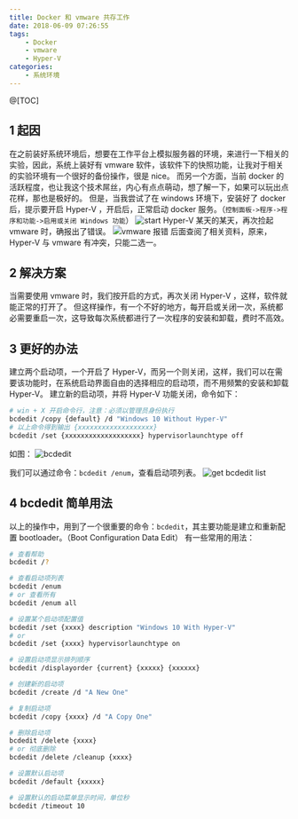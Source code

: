 ```yaml
---
title: Docker 和 vmware 共存工作
date: 2018-06-09 07:26:55
tags:
    - Docker
    - vmware
    - Hyper-V
categories:
    - 系统环境
---
```


@[TOC]

<!-- more -->

## 1 起因

在之前装好系统环境后，想要在工作平台上模拟服务器的环境，来进行一下相关的实验，因此，系统上装好有 vmware 软件，该软件下的快照功能，让我对于相关的实验环境有一个很好的备份操作，很是 nice。
而另一个方面，当前 docker 的活跃程度，也让我这个技术屌丝，内心有点点萌动，想了解一下，如果可以玩出点花样，那也是极好的。
但是，当我尝试了在 windows 环境下，安装好了 docker 后，提示要开启 Hyper-V ，开启后，正常启动 docker 服务。（`控制面板->程序->程序和功能->启用或关闭 Windows 功能`）
![start Hyper-V](http://pic.hqmmw.com/markdown-img-paste-20180611095532509.png)
某天的某天，再次捡起 vmware 时，确报出了错误。
![vmware 报错](http://pic.hqmmw.com/Snipaste_2018-06-08_21-50-16.png)
后面查阅了相关资料，原来，Hyper-V 与 vmware 有冲突，只能二选一。

## 2 解决方案

当需要使用 vmware 时，我们按开启的方式，再次关闭 Hyper-V ，这样，软件就能正常的打开了。
但这样操作，有一个不好的地方，每开启或关闭一次，系统都必需要重启一次，这导致每次系统都进行了一次程序的安装和卸载，费时不高效。

## 3 更好的办法

建立两个启动项，一个开启了 Hyper-V，而另一个则关闭，这样，我们可以在需要该功能时，在系统启动界面自由的选择相应的启动项，而不用频繁的安装和卸载 Hyper-V。
建立新的启动项，并将 Hyper-V 功能关闭，命令如下：

```bash
# win + X 开启命令行，注意：必须以管理员身份执行
bcdedit /copy {default} /d "Windows 10 Without Hyper-V"
# 以上命令得到输出 {xxxxxxxxxxxxxxxxxxx}
bcdedit /set {xxxxxxxxxxxxxxxxxxx} hypervisorlaunchtype off
```

如图：
![bcdedit](http://pic.hqmmw.com/Snipaste_2018-06-08_17-21-01.png)

我们可以通过命令：`bcdedit /enum`，查看启动项列表。
![get bcdedit list](http://pic.hqmmw.com/markdown-img-paste-20180611101908890.png)

## 4 bcdedit 简单用法

以上的操作中，用到了一个很重要的命令：`bcdedit`，其主要功能是建立和重新配置 bootloader。（Boot Configuration Data Edit）
有一些常用的用法：

```bash
# 查看帮助
bcdedit /?

# 查看启动项列表
bcdedit /enum
# or 查看所有
bcdedit /enum all

# 设置某个启动项配置值
bcdedit /set {xxxx} description "Windows 10 With Hyper-V"
# or
bcdedit /set {xxxx} hypervisorlaunchtype on

# 设置启动项显示排列顺序
bcdedit /displayorder {current} {xxxxx} {xxxxxx}

# 创建新的启动项
bcdedit /create /d "A New One"

# 复制启动项
bcdedit /copy {xxxx} /d "A Copy One"

# 删除启动项
bcdedit /delete {xxxx}
# or 彻底删除
bcdedit /delete /cleanup {xxxx}

# 设置默认启动项
bcdedit /default {xxxxx}

# 设置默认的启动菜单显示时间，单位秒
bcdedit /timeout 10
```
